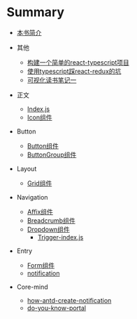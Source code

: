 # Summary

* [本书简介](README.md)

+ 其他
  + [构建一个简单的react-typescript项目](./story/typescript/start_typescript.md)
  + [使用typescript踩react-redux的坑](./story/typescript/typescript_with_redux.md)
  + [可视化读书笔记一](./story/visulization/reading_recorder1.md)

+ 正文
  + [Index.js](./story/index.js.md)
  + [Icon组件](./story/components/icon.md)

+ Button

  + [Button组件](./story/components/button.md)
  + [ButtonGroup组件](./story/components/button_group.md)

+ Layout

  + [Grid组件](./story/components/grid.md)

+ Navigation

  + [Affix组件](./story/components/affix.md)
  + [Breadcrumb组件](./story/components/breadcrumb.md)
  + [Dropdown组件](./story/components/dropdown.md)
    + [Trigger-index.js](./story/components/trigger_index.md)

+ Entry

  + [Form组件](./story/components/form.md) 
  + [notification](./story/components/notification.md)

+ Core-mind
  
  + [how-antd-create-notification](./story/core-mind/how-antd-create-notification.md)
  + [do-you-know-portal](./story/core-mind/do-you-know-portal.md)